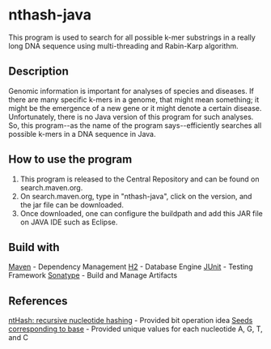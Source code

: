 # nthash-java
This program is used to search for all possible k-mer substrings in a really long DNA sequence using multi-threading and Rabin-Karp algorithm.

## Description
Genomic information is important for analyses of species and diseases. If there are many specific k-mers in a genome, that might mean something; it might be the emergence of a new gene or it might denote a certain disease. Unfortunately, there is no Java version of this program for such analyses. So, this program--as the name of the program says--efficiently searches all possible k-mers in a DNA sequence in Java.

## How to use the program
1. This program is released to the Central Repository and can be found on search.maven.org.
2. On search.maven.org, type in "nthash-java", click on the version, and the jar file can be downloaded.
3. Once downloaded, one can configure the buildpath and add this JAR file on JAVA IDE such as Eclipse.

## Build with
[Maven](https://maven.apache.org/) - Dependency Management
[H2](https://www.h2database.com/html/main.html) - Database Engine
[JUnit](https://junit.org/junit5/) - Testing Framework
[Sonatype](https://www.sonatype.com/) - Build and Manage Artifacts

## References
[ntHash: recursive nucleotide hashing](https://academic.oup.com/bioinformatics/article/32/22/3492/2525588) - Provided bit operation idea
[Seeds corresponding to base](https://github.com/bcgsc/ntHash) - Provided unique values for each nucleotide A, G, T, and C
